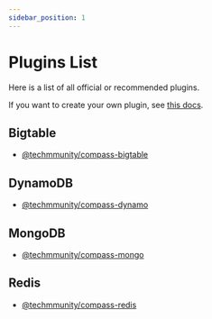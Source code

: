 ```yaml
---
sidebar_position: 1
---
```


# Plugins List

Here is a list of all official or recommended plugins.

If you want to create your own plugin, see [this docs](../create-plugin/first-steps.md).

## Bigtable

- [@techmmunity/compass-bigtable](./bigtable)

## DynamoDB

- [@techmmunity/compass-dynamo](./dynamo)

## MongoDB

- [@techmmunity/compass-mongo](./mongo)

## Redis

- [@techmmunity/compass-redis](./redis)
